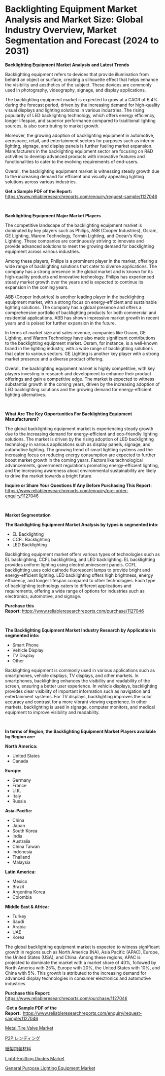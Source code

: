 <p><h1>Backlighting Equipment Market Analysis and Market Size: Global Industry Overview, Market Segmentation and Forecast (2024 to 2031)</h1></p><p><strong>Backlighting Equipment Market Analysis and Latest Trends</strong></p>
<p><p>Backlighting equipment refers to devices that provide illumination from behind an object or surface, creating a silhouette effect that helps enhance the visibility and aesthetics of the subject. These devices are commonly used in photography, videography, signage, and display applications.</p><p>The backlighting equipment market is expected to grow at a CAGR of 6.4% during the forecast period, driven by the increasing demand for high-quality visual displays and lighting solutions in various industries. The rising popularity of LED backlighting technology, which offers energy efficiency, longer lifespan, and superior performance compared to traditional lighting sources, is also contributing to market growth.</p><p>Moreover, the growing adoption of backlighting equipment in automotive, aerospace, retail, and entertainment sectors for purposes such as interior lighting, signage, and display panels is further fueling market expansion. Manufacturers in the backlighting equipment sector are focusing on R&D activities to develop advanced products with innovative features and functionalities to cater to the evolving requirements of end-users.</p><p>Overall, the backlighting equipment market is witnessing steady growth due to the increasing demand for efficient and visually appealing lighting solutions across various industries.</p></p>
<p><strong>Get a Sample PDF of the Report:&nbsp;</strong> <a href="https://www.reliableresearchreports.com/enquiry/request-sample/1127046">https://www.reliableresearchreports.com/enquiry/request-sample/1127046</a></p>
<p>&nbsp;</p>
<p><strong>Backlighting Equipment Major Market Players</strong></p>
<p><p>The competitive landscape of the backlighting equipment market is dominated by key players such as Philips, ABB (Cooper Industries), Osram, GE Lighting, Warom Technology, Tormin Lighting, and Ocean's King Lighting. These companies are continuously striving to innovate and provide advanced solutions to meet the growing demand for backlighting equipment across various industries.</p><p>Among these players, Philips is a prominent player in the market, offering a wide range of backlighting solutions that cater to diverse applications. The company has a strong presence in the global market and is known for its high-quality products and innovative technology. Philips has experienced steady market growth over the years and is expected to continue its expansion in the coming years.</p><p>ABB (Cooper Industries) is another leading player in the backlighting equipment market, with a strong focus on energy-efficient and sustainable lighting solutions. The company has a global presence and offers a comprehensive portfolio of backlighting products for both commercial and residential applications. ABB has shown impressive market growth in recent years and is poised for further expansion in the future.</p><p>In terms of market size and sales revenue, companies like Osram, GE Lighting, and Warom Technology have also made significant contributions to the backlighting equipment market. Osram, for instance, is a well-known brand in the lighting industry, with a wide range of backlighting solutions that cater to various sectors. GE Lighting is another key player with a strong market presence and a diverse product offering.</p><p>Overall, the backlighting equipment market is highly competitive, with key players investing in research and development to enhance their product offerings and gain a competitive edge. The market is expected to witness substantial growth in the coming years, driven by the increasing adoption of LED backlighting solutions and the growing demand for energy-efficient lighting alternatives.</p></p>
<p>&nbsp;</p>
<p><strong>What Are The Key Opportunities For Backlighting Equipment Manufacturers?</strong></p>
<p><p>The global backlighting equipment market is experiencing steady growth due to the increasing demand for energy-efficient and eco-friendly lighting solutions. The market is driven by the rising adoption of LED backlighting technology in various applications such as display panels, signage, and automotive lighting. The growing trend of smart lighting systems and the increasing focus on reducing energy consumption are expected to further boost market growth in the coming years. Factors like technological advancements, government regulations promoting energy-efficient lighting, and the increasing awareness about environmental sustainability are likely to drive the market towards a bright future.</p></p>
<p><strong>Inquire or Share Your Questions If Any Before Purchasing This Report:</strong> <a href="https://www.reliableresearchreports.com/enquiry/pre-order-enquiry/1127046">https://www.reliableresearchreports.com/enquiry/pre-order-enquiry/1127046</a></p>
<p>&nbsp;</p>
<p><strong>Market Segmentation</strong></p>
<p><strong>The Backlighting Equipment Market Analysis by types is segmented into:</strong></p>
<p><ul><li>EL Backlighting</li><li>CCFL Backlighting</li><li>LED Backlighting</li></ul></p>
<p><p>Backlighting equipment market offers various types of technologies such as EL backlighting, CCFL backlighting, and LED backlighting. EL backlighting provides uniform lighting using electroluminescent panels. CCFL backlighting uses cold cathode fluorescent lamps to provide bright and energy-efficient lighting. LED backlighting offers high brightness, energy efficiency, and longer lifespan compared to other technologies. Each type of backlighting technology caters to different applications and requirements, offering a wide range of options for industries such as electronics, automotive, and signage.</p></p>
<p><strong>Purchase this Report:&nbsp;</strong><a href="https://www.reliableresearchreports.com/purchase/1127046">https://www.reliableresearchreports.com/purchase/1127046</a></p>
<p>&nbsp;</p>
<p><strong>The Backlighting Equipment Market Industry Research by Application is segmented into:</strong></p>
<p><ul><li>Smart Phone</li><li>Vehicle Display</li><li>TV Display</li><li>Other</li></ul></p>
<p><p>Backlighting equipment is commonly used in various applications such as smartphones, vehicle displays, TV displays, and other markets. In smartphones, backlighting enhances the visibility and readability of the screen, ensuring a better user experience. In vehicle displays, backlighting provides clear visibility of important information such as navigation and entertainment systems. For TV displays, backlighting improves the color accuracy and contrast for a more vibrant viewing experience. In other markets, backlighting is used in signage, computer monitors, and medical equipment to improve visibility and readability.</p></p>
<p>&nbsp;</p>
<p><strong>In terms of Region, the Backlighting Equipment Market Players available by Region are:</strong></p>
<p>
    <p> <strong> North America: </strong>
        <ul>
            <li>United States</li>
            <li>Canada</li>
        </ul>
        </p> 
    <p> <strong> Europe: </strong>
        <ul>
            <li>Germany</li>
            <li>France</li>
            <li>U.K.</li>
            <li>Italy</li>
            <li>Russia</li>
        </ul>
        </p> 
    <p> <strong> Asia-Pacific: </strong>
        <ul>
            <li>China</li>
            <li>Japan</li>
            <li>South Korea</li>
            <li>India</li>
            <li>Australia</li>
            <li>China Taiwan</li>
            <li>Indonesia</li>
            <li>Thailand</li>
            <li>Malaysia</li>
        </ul>
        </p> 
    <p> <strong> Latin America: </strong>
        <ul>
            <li>Mexico</li>
            <li>Brazil</li>
            <li>Argentina Korea</li>
            <li>Colombia</li>
        </ul>
        </p> 
    <p> <strong> Middle East & Africa: </strong>
        <ul>
            <li>Turkey</li>
            <li>Saudi</li>
            <li>Arabia</li>
            <li>UAE</li>
            <li>Korea</li>
        </ul>
    </p>
    </p>
<p><p>The global backlighting equipment market is expected to witness significant growth in regions such as North America (NA), Asia Pacific (APAC), Europe, the United States (USA), and China. Among these regions, APAC is projected to dominate the market with a market share of 40%, followed by North America with 25%, Europe with 20%, the United States with 10%, and China with 5%. This growth is attributed to the increasing demand for advanced display technologies in consumer electronics and automotive industries.</p></p>
<p><strong>Purchase this Report: </strong><a href="https://www.reliableresearchreports.com/purchase/1127046">https://www.reliableresearchreports.com/purchase/1127046</a></p>
<p>&nbsp;<strong>Get a Sample PDF of the Report:&nbsp;&nbsp;</strong><a href="https://www.reliableresearchreports.com/enquiry/request-sample/1127046">https://www.reliableresearchreports.com/enquiry/request-sample/1127046</a></p>
<p><strong></strong></p>
<p><p><a href="https://issuu.com/reportprime-2/docs/metal-tire-valve-market-size-2030.pptx">Metal Tire Valve Market</a></p><p><a href="https://github.com/EstelWisozk1/Market-Research-Report-List-1/blob/main/713693014338.md">P2P レンディング</a></p><p><a href="https://github.com/lrlmopnhwd79300/Market-Research-Report-List-1/blob/main/134306914337.md">紙製包装材料</a></p><p><a href="https://github.com/lubmix/Market-Research-Report-List-2/blob/main/light-emitting-diodes-market.md">Light-Emitting Diodes Market</a></p><p><a href="https://github.com/Hazelklievgspy6vdcsmu106w/Market-Research-Report-List-1/blob/main/general-purpose-lighting-equipment-market.md">General Purpose Lighting Equipment Market</a></p></p>